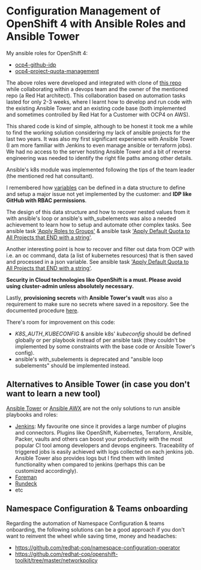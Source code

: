 # Configuration Management of OpenShift 4 with Ansible Roles and Ansible Tower
My ansible roles for OpenShift 4:
- [ocp4-github-idp](roles/ocp4-github-idp/README.md)
- [ocp4-project-quota-management](roles/ocp4-project-quota-management/README.md)

The above roles were developed and integrated with clone of [this repo](https://github.com/rcarrata/ocp4-auto-install) while collaborating within a devops team and the owner of the mentioned repo (a Red Hat architect). This collaboration based on automation tasks lasted for only 2-3 weeks, where I learnt how to develop and run code with the existing Ansible Tower and an existing code base (both implemented and sometimes controlled by Red Hat for a Customer with OCP4 on AWS). 

This shared code is kind of simple, although to be honest it took me a while to find the working solution considering my lack of ansible projects for the last two years. It was also my first significant experience with Ansible Tower (I am more familiar with Jenkins to even manage ansible or terraform jobs). We had no access to the server hosting Ansible Tower and a bit of reverse engineering was needed to identify the right file paths among other details.

Ansible's k8s module was implemented following the tips of the team leader (the mentioned red hat consultant).

I remembered how [variables](site.yml) can be defined in a data structure to define and setup a major issue not yet implemented by the customer: and **IDP like GitHub with RBAC permissions**. 

The design of this data structure and how to recover nested values from it with ansible's loop or ansible's with_subelements was also a needed achievement to learn how to setup and automate other complex tasks. See ansible task ['Apply Roles to Groups'](roles/ocp4-github-idp/tasks/rbac.yml) & ansible task ['Apply Default Quota to All Projects that END with a string'](roles/ocp4-project-quota-management/tasks/project-quota.yml).

Another interesting point is how to recover and filter out data from OCP with i.e. an oc command, data (a list of kubernetes resources) that is then saved and processed in a json variable. See ansible task ['Apply Default Quota to All Projects that END with a string'](roles/ocp4-project-quota-management/tasks/project-quota.yml).

**Security in Cloud technologies like OpenShift is a must. Please avoid using cluster-admin unless absolutely necessary.**

Lastly, **provisioning secrets** with **Ansible Tower's vault** was also a requirement to make sure no secrets where saved in a repository. See the documented procedure [here](roles/ocp4-github-idp/README.md).

There's room for improvement on this code: 
- *K8S_AUTH_KUBECONFIG* & ansible k8s' *kubeconfig* should be defined globally or per playbook instead of per ansible task (they couldn't be implemented by some constraints with the base code or Ansible Tower's config).
- ansible's with_subelements is deprecated and "ansible loop subelements" should be implemented instead.

## Alternatives to Ansible Tower (in case you don't want to learn a new tool)
[Ansible Tower](https://www.ansible.com/products/tower) or [Ansible AWX](https://github.com/ansible/awx) are not the only solutions to run ansible playbooks and roles:
- [Jenkins](https://www.jenkins.io/): My favourite one since it provides a large number of plugins and connectors. Plugins like OpenShift, Kubernetes, Terraform, Ansible, Packer, vaults and others can boost your productivity with the most popular CI tool among developers and devops engineers. Traceability of triggered jobs is easily achieved with logs collected on each jenkins job. Ansible Tower also provides logs but I find them with limited functionality when compared to jenkins (perhaps this can be customized accordingly).
- [Foreman](https://www.theforeman.org/)
- [Rundeck](https://www.rundeck.com/ansible)
- etc

## Namespace Configuration & Teams onboarding
Regarding the automation of Namespace Configuration & teams onboarding, the following solutions can be a good approach if you don't want to reinvent the wheel while saving time, money and headaches:
- https://github.com/redhat-cop/namespace-configuration-operator
- https://github.com/redhat-cop/openshift-toolkit/tree/master/networkpolicy

